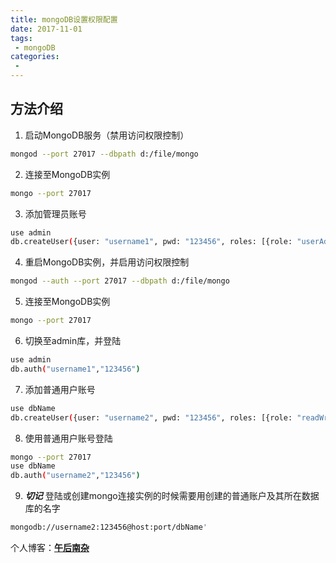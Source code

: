 ```yaml
---
title: mongoDB设置权限配置  
date: 2017-11-01
tags:
 - mongoDB    
categories: 
 - 
---
```


## 方法介绍
1. 启动MongoDB服务（禁用访问权限控制）
```bash
mongod --port 27017 --dbpath d:/file/mongo
```    
2. 连接至MongoDB实例

```bash
mongo --port 27017
```
3. 添加管理员账号
```bash
use admin
db.createUser({user: "username1", pwd: "123456", roles: [{role: "userAdminAnyDatabase", db: "admin"}]})
```
4. 重启MongoDB实例，并启用访问权限控制
```bash
mongod --auth --port 27017 --dbpath d:/file/mongo
```
5. 连接至MongoDB实例
```bash
mongo --port 27017
```
6. 切换至admin库，并登陆
```bash
use admin
db.auth("username1","123456")
```
7. 添加普通用户账号
```bash
use dbName
db.createUser({user: "username2", pwd: "123456", roles: [{role: "readWrite", db: "dbName"}]})
```
8. 使用普通用户账号登陆
```bash
mongo --port 27017
use dbName
db.auth("username2","123456")
```
9. **_切记_** 登陆或创建mongo连接实例的时候需要用创建的普通账户及其所在数据库的名字
  ```bash  
mongodb://username2:123456@host:port/dbName'
```

个人博客：[**午后南杂**](http://recoluan.gitlab.io) 